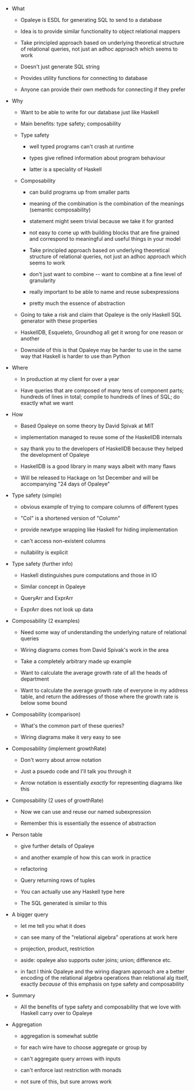 * What

    * Opaleye is ESDL for generating SQL to send to a database

    * Idea is to provide similar functionality to object relational
      mappers

    * Take principled approach based on underlying theoretical
      structure of relational queries, not just an adhoc approach
      which seems to work

    * Doesn't just generate SQL string

    * Provides utility functions for connecting to database

    * Anyone can provide their own methods for connecting if they
      prefer

* Why

    * Want to be able to write for our database just like Haskell

    * Main benefits: type safety; composability

    * Type safety

        * well typed programs can't crash at runtime

        * types give refined information about program behaviour

        * latter is a speciality of Haskell

     * Composability

        * can build programs up from smaller parts

        * meaning of the combination is the combination of the
          meanings (semantic composability)

        * statement might seem trivial because we take it for granted

        * not easy to come up with building blocks that are fine
          grained and correspond to meaningful and useful things in
          your model

        * Take principled approach based on underlying theoretical
          structure of relational queries, not just an adhoc approach
          which seems to work

        * don't just want to combine -- want to combine at a fine
          level of granularity

        * really important to be able to name and reuse subexpressions

        * pretty much the essence of abstraction

    * Going to take a risk and claim that Opaleye is the only Haskell
      SQL generator with these properties

    * HaskellDB, Esqueleto, Groundhog all get it wrong for one reason
      or another

    * Downside of this is that Opaleye may be harder to use in the
      same way that Haskell is harder to use than Python

* Where

    * In production at my client for over a year

    * Have queries that are composed of many tens of component parts;
      hundreds of lines in total; compile to hundreds of lines of SQL;
      do exactly what we want

* How

    * Based Opaleye on some theory by David Spivak at MIT

    * implementation managed to reuse some of the HaskellDB internals

    * say thank you to the developers of HaskellDB because they helped
      the development of Opaleye

    * HaskellDB is a good library in many ways albeit with many flaws

    * Will be released to Hackage on 1st December and will be
      accompanying "24 days of Opaleye"

* Type safety (simple)

    * obvious example of trying to compare columns of different types

    * "Col" is a shortened version of "Column"

    * provide newtype wrapping like Haskell for hiding implementation

    * can't access non-existent columns

    * nullability is explicit

* Type safety (further info)

    * Haskell distinguishes pure computations and those in IO

    * Similar concept in Opaleye

    * QueryArr and ExprArr

    * ExprArr does not look up data

* Composability (2 examples)

    * Need some way of understanding the underlying nature of
      relational queries

    * Wiring diagrams comes from David Spivak's work in the area

    * Take a completely arbitrary made up example

    * Want to calculate the average growth rate of all the heads of
      department

    * Want to calculate the average growth rate of everyone in my
      address table, and return the addresses of those where the
      growth rate is below some bound

* Composability (comparison)

    * What's the common part of these queries?

    * Wiring diagrams make it very easy to see

* Composability (implement growthRate)

    * Don't worry about arrow notation

    * Just a psuedo code and I'll talk you through it

    * Arrow notation is essentially *exactly* for representing
      diagrams like this

* Composability (2 uses of growthRate)

    * Now we can use and reuse our named subexpression

    * Remember this is essentially the essence of abstraction

* Person table

    * give further details of Opaleye
    * and another example of how this can work in practice
    * refactoring

    * Query returning rows of tuples
    * You can actually use any Haskell type here
    * The SQL generated is similar to this

* A bigger query

    * let me tell you what it does

    * can see many of the "relational algebra" operations at work here
    * projection, product, restriction

    * aside: opaleye also supports outer joins; union; difference etc.

    * in fact I think Opaleye and the wiring diagram approach are a
      better encoding of the relational algebra operations than
      relational alg itself, exactly *because* of this emphasis on
      type safety and composability

* Summary

    * All the benefits of type safety and composability that we love
      with Haskell carry over to Opaleye

* Aggregation

    * aggregation is somewhat subtle

    * for each wire have to choose aggregate or group by

    * can't aggregate query arrows with inputs

    * can't enforce last restriction with monads

    * not sure of this, but sure arrows work
